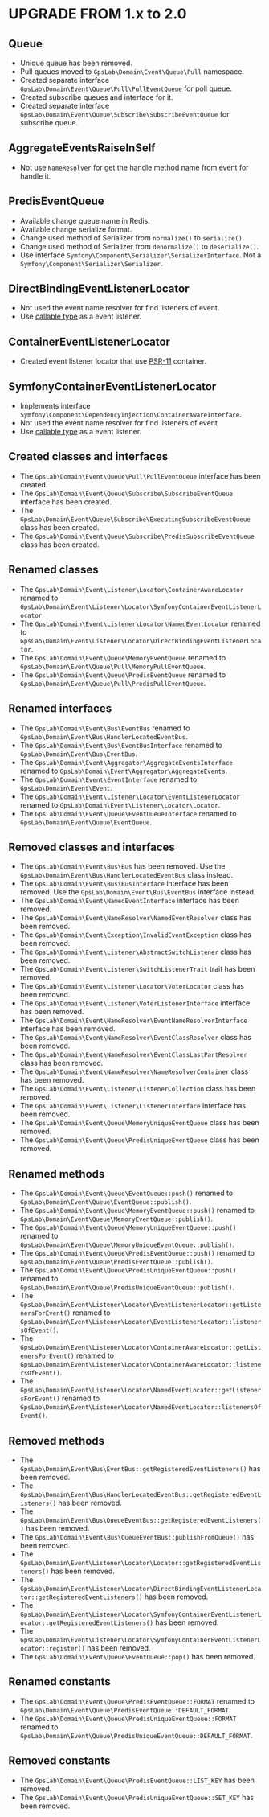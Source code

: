 UPGRADE FROM 1.x to 2.0
=======================

Queue
-----

 * Unique queue has been removed.
 * Pull queues moved to `GpsLab\Domain\Event\Queue\Pull` namespace.
 * Created separate interface `GpsLab\Domain\Event\Queue\Pull\PullEventQueue` for poll queue.
 * Created subscribe queues and interface for it.
 * Created separate interface `GpsLab\Domain\Event\Queue\Subscribe\SubscribeEventQueue` for subscribe queue.

AggregateEventsRaiseInSelf
--------------------------

 * Not use `NameResolver` for get the handle method name from event for handle it.

PredisEventQueue
----------------

 * Available change queue name in Redis.
 * Available change serialize format.
 * Change used method of Serializer from `normalize()` to `serialize()`.
 * Change used method of Serializer from `denormalize()` to `deserialize()`.
 * Use interface `Symfony\Component\Serializer\SerializerInterface`.
   Not a `Symfony\Component\Serializer\Serializer`.

DirectBindingEventListenerLocator
---------------------------------

 * Not used the event name resolver for find listeners of event.
 * Use [callable type](http://php.net/manual/en/language.types.callable.php) as a event listener.

ContainerEventListenerLocator
-----------------------------

 * Created event listener locator that use
   [PSR-11](https://github.com/php-fig/fig-standards/blob/master/accepted/PSR-11-container.md) container.

SymfonyContainerEventListenerLocator
------------------------------------

 * Implements interface `Symfony\Component\DependencyInjection\ContainerAwareInterface`.
 * Not used the event name resolver for find listeners of event
 * Use [callable type](http://php.net/manual/en/language.types.callable.php) as a event listener.

Created classes and interfaces
------------------------------

* The `GpsLab\Domain\Event\Queue\Pull\PullEventQueue` interface has been created.
* The `GpsLab\Domain\Event\Queue\Subscribe\SubscribeEventQueue` interface has been created.
* The `GpsLab\Domain\Event\Queue\Subscribe\ExecutingSubscribeEventQueue` class has been created.
* The `GpsLab\Domain\Event\Queue\Subscribe\PredisSubscribeEventQueue` class has been created.

Renamed classes
---------------

 * The `GpsLab\Domain\Event\Listener\Locator\ContainerAwareLocator` renamed to
   `GpsLab\Domain\Event\Listener\Locator\SymfonyContainerEventListenerLocator`.
 * The `GpsLab\Domain\Event\Listener\Locator\NamedEventLocator` renamed to
   `GpsLab\Domain\Event\Listener\Locator\DirectBindingEventListenerLocator`.
 * The `GpsLab\Domain\Event\Queue\MemoryEventQueue` renamed to `GpsLab\Domain\Event\Queue\Pull\MemoryPullEventQueue`.
 * The `GpsLab\Domain\Event\Queue\PredisEventQueue` renamed to `GpsLab\Domain\Event\Queue\Pull\PredisPullEventQueue`.

Renamed interfaces
------------------

 * The `GpsLab\Domain\Event\Bus\EventBus` renamed to `GpsLab\Domain\Event\Bus\HandlerLocatedEventBus`.
 * The `GpsLab\Domain\Event\Bus\EventBusInterface` renamed to `GpsLab\Domain\Event\Bus\EventBus`.
 * The `GpsLab\Domain\Event\Aggregator\AggregateEventsInterface` renamed to
   `GpsLab\Domain\Event\Aggregator\AggregateEvents`.
 * The `GpsLab\Domain\Event\EventInterface` renamed to `GpsLab\Domain\Event\Event`.
 * The `GpsLab\Domain\Event\Listener\Locator\EventListenerLocator` renamed to
   `GpsLab\Domain\Event\Listener\Locator\Locator`.
 * The `GpsLab\Domain\Event\Queue\EventQueueInterface` renamed to `GpsLab\Domain\Event\Queue\EventQueue`.

Removed classes and interfaces
------------------------------

 * The `GpsLab\Domain\Event\Bus\Bus` has been removed.
   Use the `GpsLab\Domain\Event\Bus\HandlerLocatedEventBus` class instead.
 * The `GpsLab\Domain\Event\Bus\BusInterface` interface has been removed.
   Use the `GpsLab\Domain\Event\Bus\EventBus` interface instead.
 * The `GpsLab\Domain\Event\NamedEventInterface` interface has been removed.
 * The `GpsLab\Domain\Event\NameResolver\NamedEventResolver` class has been removed.
 * The `GpsLab\Domain\Event\Exception\InvalidEventException` class has been removed.
 * The `GpsLab\Domain\Event\Listener\AbstractSwitchListener` class has been removed.
 * The `GpsLab\Domain\Event\Listener\SwitchListenerTrait` trait has been removed.
 * The `GpsLab\Domain\Event\Listener\Locator\VoterLocator` class has been removed.
 * The `GpsLab\Domain\Event\Listener\VoterListenerInterface` interface has been removed.
 * The `GpsLab\Domain\Event\NameResolver\EventNameResolverInterface` interface has been removed.
 * The `GpsLab\Domain\Event\NameResolver\EventClassResolver` class has been removed.
 * The `GpsLab\Domain\Event\NameResolver\EventClassLastPartResolver` class has been removed.
 * The `GpsLab\Domain\Event\NameResolver\NameResolverContainer` class has been removed.
 * The `GpsLab\Domain\Event\Listener\ListenerCollection` class has been removed.
 * The `GpsLab\Domain\Event\Listener\ListenerInterface` interface has been removed.
 * The `GpsLab\Domain\Event\Queue\MemoryUniqueEventQueue` class has been removed.
 * The `GpsLab\Domain\Event\Queue\PredisUniqueEventQueue` class has been removed.

Renamed methods
---------------

 * The `GpsLab\Domain\Event\Queue\EventQueue::push()` renamed to `GpsLab\Domain\Event\Queue\EventQueue::publish()`.
 * The `GpsLab\Domain\Event\Queue\MemoryEventQueue::push()` renamed to
   `GpsLab\Domain\Event\Queue\MemoryEventQueue::publish()`.
 * The `GpsLab\Domain\Event\Queue\MemoryUniqueEventQueue::push()` renamed to
   `GpsLab\Domain\Event\Queue\MemoryUniqueEventQueue::publish()`.
 * The `GpsLab\Domain\Event\Queue\PredisEventQueue::push()` renamed to
   `GpsLab\Domain\Event\Queue\PredisEventQueue::publish()`.
 * The `GpsLab\Domain\Event\Queue\PredisUniqueEventQueue::push()` renamed to
   `GpsLab\Domain\Event\Queue\PredisUniqueEventQueue::publish()`.
 * The `GpsLab\Domain\Event\Listener\Locator\EventListenerLocator::getListenersForEvent()` renamed to
   `GpsLab\Domain\Event\Listener\Locator\EventListenerLocator::listenersOfEvent()`.
 * The `GpsLab\Domain\Event\Listener\Locator\ContainerAwareLocator::getListenersForEvent()` renamed to
   `GpsLab\Domain\Event\Listener\Locator\ContainerAwareLocator::listenersOfEvent()`.
 * The `GpsLab\Domain\Event\Listener\Locator\NamedEventLocator::getListenersForEvent()` renamed to
   `GpsLab\Domain\Event\Listener\Locator\NamedEventLocator::listenersOfEvent()`.

Removed methods
---------------

 * The `GpsLab\Domain\Event\Bus\EventBus::getRegisteredEventListeners()` has been removed.
 * The `GpsLab\Domain\Event\Bus\HandlerLocatedEventBus::getRegisteredEventListeners()` has been removed.
 * The `GpsLab\Domain\Event\Bus\QueueEventBus::getRegisteredEventListeners()` has been removed.
 * The `GpsLab\Domain\Event\Bus\QueueEventBus::publishFromQueue()` has been removed.
 * The `GpsLab\Domain\Event\Listener\Locator\Locator::getRegisteredEventListeners()` has been removed.
 * The `GpsLab\Domain\Event\Listener\Locator\DirectBindingEventListenerLocator::getRegisteredEventListeners()` has been
   removed.
 * The `GpsLab\Domain\Event\Listener\Locator\SymfonyContainerEventListenerLocator::getRegisteredEventListeners()` has
   been removed.
 * The `GpsLab\Domain\Event\Listener\Locator\SymfonyContainerEventListenerLocator::register()` has been removed.
 * The `GpsLab\Domain\Event\Queue\EventQueue::pop()` has been removed.

Renamed constants
-----------------

 * The `GpsLab\Domain\Event\Queue\PredisEventQueue::FORMAT` renamed to
   `GpsLab\Domain\Event\Queue\PredisEventQueue::DEFAULT_FORMAT`.
 * The `GpsLab\Domain\Event\Queue\PredisUniqueEventQueue::FORMAT` renamed to
   `GpsLab\Domain\Event\Queue\PredisUniqueEventQueue::DEFAULT_FORMAT`.

Removed constants
-----------------

 * The `GpsLab\Domain\Event\Queue\PredisEventQueue::LIST_KEY` has been removed.
 * The `GpsLab\Domain\Event\Queue\PredisUniqueEventQueue::SET_KEY` has been removed.
